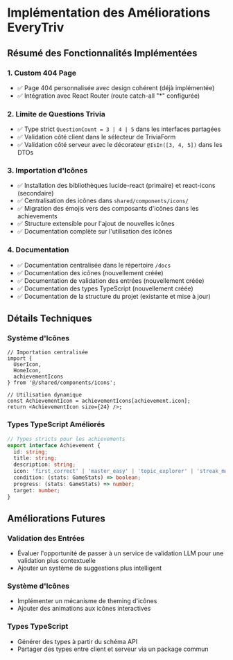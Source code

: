 # Implémentation des Améliorations EveryTriv

## Résumé des Fonctionnalités Implémentées

### 1. Custom 404 Page
- ✅ Page 404 personnalisée avec design cohérent (déjà implémentée)
- ✅ Intégration avec React Router (route catch-all "*" configurée)

### 2. Limite de Questions Trivia
- ✅ Type strict `QuestionCount = 3 | 4 | 5` dans les interfaces partagées
- ✅ Validation côté client dans le sélecteur de TriviaForm
- ✅ Validation côté serveur avec le décorateur `@IsIn([3, 4, 5])` dans les DTOs

### 3. Importation d'Icônes
- ✅ Installation des bibliothèques lucide-react (primaire) et react-icons (secondaire)
- ✅ Centralisation des icônes dans `shared/components/icons/`
- ✅ Migration des émojis vers des composants d'icônes dans les achievements
- ✅ Structure extensible pour l'ajout de nouvelles icônes
- ✅ Documentation complète sur l'utilisation des icônes

### 4. Documentation
- ✅ Documentation centralisée dans le répertoire `/docs`
- ✅ Documentation des icônes (nouvellement créée)
- ✅ Documentation de validation des entrées (nouvellement créée)
- ✅ Documentation des types TypeScript (nouvellement créée)
- ✅ Documentation de la structure du projet (existante et mise à jour)

## Détails Techniques

### Système d'Icônes
```tsx
// Importation centralisée
import { 
  UserIcon, 
  HomeIcon, 
  achievementIcons 
} from '@/shared/components/icons';

// Utilisation dynamique
const AchievementIcon = achievementIcons[achievement.icon];
return <AchievementIcon size={24} />;
```

### Types TypeScript Améliorés
```typescript
// Types stricts pour les achievements
export interface Achievement {
  id: string;
  title: string;
  description: string;
  icon: 'first_correct' | 'master_easy' | 'topic_explorer' | 'streak_master' | 'hard_champion';
  condition: (stats: GameStats) => boolean;
  progress: (stats: GameStats) => number;
  target: number;
}
```

## Améliorations Futures

### Validation des Entrées
- Évaluer l'opportunité de passer à un service de validation LLM pour une validation plus contextuelle
- Ajouter un système de suggestions plus intelligent

### Système d'Icônes
- Implémenter un mécanisme de theming d'icônes
- Ajouter des animations aux icônes interactives

### Types TypeScript
- Générer des types à partir du schéma API
- Partager des types entre client et serveur via un package commun
